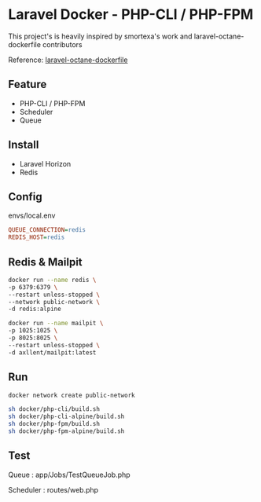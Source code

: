 # Laravel Docker - PHP-CLI / PHP-FPM

This project's is heavily inspired by smortexa's work and laravel-octane-dockerfile contributors

Reference: [laravel-octane-dockerfile](https://github.com/exaco/laravel-octane-dockerfile)

## Feature

-   PHP-CLI / PHP-FPM
-   Scheduler
-   Queue

## Install

-   Laravel Horizon
-   Redis

## Config

envs/local.env

```ini
QUEUE_CONNECTION=redis
REDIS_HOST=redis
```

## Redis & Mailpit

```bash
docker run --name redis \
-p 6379:6379 \
--restart unless-stopped \
--network public-network \
-d redis:alpine

docker run --name mailpit \
-p 1025:1025 \
-p 8025:8025 \
--restart unless-stopped \
-d axllent/mailpit:latest
```

## Run

```bash
docker network create public-network

sh docker/php-cli/build.sh
sh docker/php-cli-alpine/build.sh
sh docker/php-fpm/build.sh
sh docker/php-fpm-alpine/build.sh
```

## Test

Queue : app/Jobs/TestQueueJob.php

Scheduler : routes/web.php
